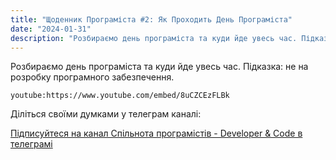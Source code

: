 ```yaml
---
title: "Щоденник Програміста #2: Як Проходить День Програміста"
date: "2024-01-31"
description: "Розбираємо день програміста та куди йде увесь час. Підказка: не на розробку програмного забезпечення."
---
```


Розбираємо день програміста та куди йде увесь час. Підказка: не на розробку програмного забезпечення.

`youtube:https://www.youtube.com/embed/8uCZCEzFLBk`

Діліться своїми думками у телеграм каналі:

[Підписуйтеся на канал Спільнота програмістів - Developer & Code в телеграмі](https://t.me/developerandcode)
